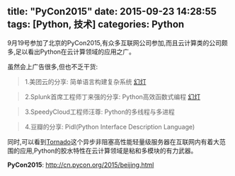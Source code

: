 title: "PyCon2015"
date: 2015-09-23 14:28:55
tags: [Python, 技术]
categories: Python
---
9月19号参加了北京的PyCon2015,有众多互联网公司参加,而且云计算类的公司颇多,足以看出Python在云计算领域的应用之广。

虽然会上广告很多,但也不乏干货:

>1.美团云的分享: 简单语言构建复杂系统 [幻灯](http://zoomq.qiniudn.com/pychina/PyCon2015China/slides/bj/meituan_simple2complex.pdf)

>2.Splunk首席工程师丁来强的分享: Python高效函数式编程 [幻灯](https://github.com/wjo1212/ChinaPyCon2015)

>3.SpeedyCloud工程师汪尊: Python的多线程与多进程

>4.豆瓣的分享: Pidl(Python Interface Description Language)

同时,可以看到[Tornado](http://www.tornadoweb.org/en/stable/)这个异步非阻塞高性能轻量级服务器在互联网内有着大范围的应用,Python的胶水特性在云计算领域是粘和多模块的有力武器。

**PyCon2015**: http://cn.pycon.org/2015/beijing.html
